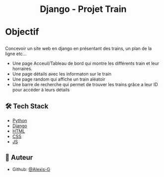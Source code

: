 
# <p align="center">Django - Projet Train</p>
  

# <p align="left">Objectif</p>
  
Concevoir un site web en django en présentant des trains, un plan de la ligne etc...

- Une page Acceuil/Tableau de bord qui montre les différents train et leur horraires.
- Une page détails avec les informaton sur le train
- Une page random qui affiche un train aléatoir
- Une barre de recherche qui permet de trouver les trains grâce a leur ID pour accéder à leurs détails

## 🛠️ Tech Stack
- [Python](https://www.python.org/)
- [Django](https://www.djangoproject.com/)
- [HTML](https://developer.mozilla.org/fr/docs/Learn/Getting_started_with_the_web/HTML_basics)
- [CSS](https://developer.mozilla.org/fr/docs/Learn/Getting_started_with_the_web/CSS_basics)
- [JS](https://developer.mozilla.org/fr/docs/Learn/JavaScript)

## 🙇 Auteur
- Github: [@Alexis-G](https://github.com/Alexis-Gontier)
